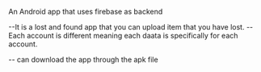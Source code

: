 An Android app that uses firebase as backend 



--It is a lost and found app that you can upload item that you have lost.
--Each account is different meaning each daata is specifically for each account.


-- can download the app through the apk file 
